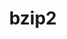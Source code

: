 ---
title: "bzip2"
layout: cache
categories: [package, v0.21.1]
meta: {"versions": ["1.0.8"], "compilers": ["apple-clang@=15.0.0", "cce@=15.0.1", "gcc@=11.1.0", "gcc@=11.3.0", "gcc@=11.4.0", "gcc@=12.3.0", "gcc@=7.3.1", "gcc@=7.5.0", "gcc@=9.4.0", "oneapi@=2023.2.0"], "oss": ["amzn2", "rhel8", "ubuntu18.04", "ubuntu20.04", "ubuntu22.04", "ventura"], "platforms": ["darwin", "linux"], "targets": ["aarch64", "neoverse_n1", "neoverse_v1", "ppc64le", "x86_64_v3", "zen4"], "stacks": ["aws-isc", "aws-isc-aarch64", "build_systems", "data-vis-sdk", "e4s", "e4s-cray-rhel", "e4s-neoverse_v1", "e4s-oneapi", "e4s-power", "e4s-rocm-external", "ml-darwin-aarch64-mps", "ml-linux-x86_64-cpu", "ml-linux-x86_64-cuda", "ml-linux-x86_64-rocm", "radiuss", "radiuss-aws", "radiuss-aws-aarch64", "root", "tutorial"], "num_specs": 14, "num_specs_by_stack": {"ml-darwin-aarch64-mps": 1, "root": 14, "aws-isc-aarch64": 2, "radiuss-aws-aarch64": 2, "e4s-cray-rhel": 1, "aws-isc": 1, "radiuss-aws": 1, "e4s-neoverse_v1": 1, "radiuss": 1, "build_systems": 1, "e4s-power": 1, "data-vis-sdk": 1, "e4s": 1, "e4s-rocm-external": 1, "e4s-oneapi": 1, "ml-linux-x86_64-cuda": 1, "ml-linux-x86_64-rocm": 1, "ml-linux-x86_64-cpu": 1, "tutorial": 2}}
spec_details: [{"hash": "3lz3wqjxwivic36q6ln7m2if7s3cmugl", "compiler": "apple-clang@=15.0.0", "versions": ["1.0.8"], "os": "ventura", "platform": "darwin", "target": "aarch64", "variants": ["build_system=generic", "~debug", "~pic", "+shared"], "stacks": ["ml-darwin-aarch64-mps", "root"], "size": "-", "tarball": "https://binaries.spack.io/v0.21.1/build_cache/darwin-ventura-aarch64/apple-clang-15.0.0/bzip2-1.0.8/darwin-ventura-aarch64-apple-clang-15.0.0-bzip2-1.0.8-3lz3wqjxwivic36q6ln7m2if7s3cmugl.spack"}, {"hash": "srijerpicnxjkxal55qami2stdf45xqv", "compiler": "gcc@=7.3.1", "versions": ["1.0.8"], "os": "amzn2", "platform": "linux", "target": "aarch64", "variants": ["build_system=generic", "~debug", "~pic", "+shared"], "stacks": ["root", "aws-isc-aarch64", "radiuss-aws-aarch64"], "size": "-", "tarball": "https://binaries.spack.io/v0.21.1/build_cache/linux-amzn2-aarch64/gcc-7.3.1/bzip2-1.0.8/linux-amzn2-aarch64-gcc-7.3.1-bzip2-1.0.8-srijerpicnxjkxal55qami2stdf45xqv.spack"}, {"hash": "2uuqbo4uto56adozg43zx5wzo6hyv42e", "compiler": "cce@=15.0.1", "versions": ["1.0.8"], "os": "rhel8", "platform": "linux", "target": "zen4", "variants": ["build_system=generic", "~debug", "~pic", "+shared"], "stacks": ["root", "e4s-cray-rhel"], "size": "-", "tarball": "https://binaries.spack.io/v0.21.1/build_cache/linux-rhel8-zen4/cce-15.0.1/bzip2-1.0.8/linux-rhel8-zen4-cce-15.0.1-bzip2-1.0.8-2uuqbo4uto56adozg43zx5wzo6hyv42e.spack"}, {"hash": "dbbspbkrldaqfgbyjvljjahxerhdgb3y", "compiler": "gcc@=7.3.1", "versions": ["1.0.8"], "os": "amzn2", "platform": "linux", "target": "x86_64_v3", "variants": ["build_system=generic", "~debug", "~pic", "+shared"], "stacks": ["aws-isc", "root", "radiuss-aws"], "size": "-", "tarball": "https://binaries.spack.io/v0.21.1/build_cache/linux-amzn2-x86_64_v3/gcc-7.3.1/bzip2-1.0.8/linux-amzn2-x86_64_v3-gcc-7.3.1-bzip2-1.0.8-dbbspbkrldaqfgbyjvljjahxerhdgb3y.spack"}, {"hash": "vv7xtntszb2vizja3zdov35gvmzyij7a", "compiler": "gcc@=7.3.1", "versions": ["1.0.8"], "os": "amzn2", "platform": "linux", "target": "neoverse_n1", "variants": ["build_system=generic", "~debug", "~pic", "+shared"], "stacks": ["root", "aws-isc-aarch64", "radiuss-aws-aarch64"], "size": "-", "tarball": "https://binaries.spack.io/v0.21.1/build_cache/linux-amzn2-neoverse_n1/gcc-7.3.1/bzip2-1.0.8/linux-amzn2-neoverse_n1-gcc-7.3.1-bzip2-1.0.8-vv7xtntszb2vizja3zdov35gvmzyij7a.spack"}, {"hash": "4rpdgxsd72ydxrnr4ksjdsrcddjii3pl", "compiler": "gcc@=11.4.0", "versions": ["1.0.8"], "os": "ubuntu20.04", "platform": "linux", "target": "neoverse_v1", "variants": ["build_system=generic", "~debug", "~pic", "+shared"], "stacks": ["e4s-neoverse_v1", "root"], "size": "-", "tarball": "https://binaries.spack.io/v0.21.1/build_cache/linux-ubuntu20.04-neoverse_v1/gcc-11.4.0/bzip2-1.0.8/linux-ubuntu20.04-neoverse_v1-gcc-11.4.0-bzip2-1.0.8-4rpdgxsd72ydxrnr4ksjdsrcddjii3pl.spack"}, {"hash": "5mghoqz4ngtwq3v67ewyun64xv4o53m3", "compiler": "gcc@=7.5.0", "versions": ["1.0.8"], "os": "ubuntu18.04", "platform": "linux", "target": "x86_64_v3", "variants": ["build_system=generic", "~debug", "~pic", "+shared"], "stacks": ["radiuss", "root", "build_systems"], "size": "-", "tarball": "https://binaries.spack.io/v0.21.1/build_cache/linux-ubuntu18.04-x86_64_v3/gcc-7.5.0/bzip2-1.0.8/linux-ubuntu18.04-x86_64_v3-gcc-7.5.0-bzip2-1.0.8-5mghoqz4ngtwq3v67ewyun64xv4o53m3.spack"}, {"hash": "5kepdsm5qkepxiybuzdxpf5mykr5d5eb", "compiler": "gcc@=9.4.0", "versions": ["1.0.8"], "os": "ubuntu20.04", "platform": "linux", "target": "ppc64le", "variants": ["build_system=generic", "~debug", "~pic", "+shared"], "stacks": ["e4s-power", "root"], "size": "-", "tarball": "https://binaries.spack.io/v0.21.1/build_cache/linux-ubuntu20.04-ppc64le/gcc-9.4.0/bzip2-1.0.8/linux-ubuntu20.04-ppc64le-gcc-9.4.0-bzip2-1.0.8-5kepdsm5qkepxiybuzdxpf5mykr5d5eb.spack"}, {"hash": "ehraqywtawpewjugmdt3pp425gtiw5q6", "compiler": "gcc@=11.1.0", "versions": ["1.0.8"], "os": "ubuntu20.04", "platform": "linux", "target": "x86_64_v3", "variants": ["build_system=generic", "~debug", "~pic", "+shared"], "stacks": ["data-vis-sdk", "root"], "size": "-", "tarball": "https://binaries.spack.io/v0.21.1/build_cache/linux-ubuntu20.04-x86_64_v3/gcc-11.1.0/bzip2-1.0.8/linux-ubuntu20.04-x86_64_v3-gcc-11.1.0-bzip2-1.0.8-ehraqywtawpewjugmdt3pp425gtiw5q6.spack"}, {"hash": "pozpw3xi2hqpncn3kxaunpf3ahqkiwdy", "compiler": "gcc@=11.4.0", "versions": ["1.0.8"], "os": "ubuntu20.04", "platform": "linux", "target": "x86_64_v3", "variants": ["build_system=generic", "~debug", "~pic", "+shared"], "stacks": ["e4s", "root", "e4s-rocm-external"], "size": "-", "tarball": "https://binaries.spack.io/v0.21.1/build_cache/linux-ubuntu20.04-x86_64_v3/gcc-11.4.0/bzip2-1.0.8/linux-ubuntu20.04-x86_64_v3-gcc-11.4.0-bzip2-1.0.8-pozpw3xi2hqpncn3kxaunpf3ahqkiwdy.spack"}, {"hash": "7ew2yiz6z7ckovyb7ufwdid5im3nqgor", "compiler": "oneapi@=2023.2.0", "versions": ["1.0.8"], "os": "ubuntu20.04", "platform": "linux", "target": "x86_64_v3", "variants": ["build_system=generic", "~debug", "~pic", "+shared"], "stacks": ["root", "e4s-oneapi"], "size": "-", "tarball": "https://binaries.spack.io/v0.21.1/build_cache/linux-ubuntu20.04-x86_64_v3/oneapi-2023.2.0/bzip2-1.0.8/linux-ubuntu20.04-x86_64_v3-oneapi-2023.2.0-bzip2-1.0.8-7ew2yiz6z7ckovyb7ufwdid5im3nqgor.spack"}, {"hash": "uryiitqxlv2alyc56vdmux6yusfcvt3m", "compiler": "gcc@=11.3.0", "versions": ["1.0.8"], "os": "ubuntu22.04", "platform": "linux", "target": "x86_64_v3", "variants": ["build_system=generic", "~debug", "~pic", "+shared"], "stacks": ["ml-linux-x86_64-cuda", "ml-linux-x86_64-rocm", "root", "ml-linux-x86_64-cpu"], "size": "-", "tarball": "https://binaries.spack.io/v0.21.1/build_cache/linux-ubuntu22.04-x86_64_v3/gcc-11.3.0/bzip2-1.0.8/linux-ubuntu22.04-x86_64_v3-gcc-11.3.0-bzip2-1.0.8-uryiitqxlv2alyc56vdmux6yusfcvt3m.spack"}, {"hash": "4oz3kpfibmlvfizzivudj7pnzm2w7ce7", "compiler": "gcc@=11.4.0", "versions": ["1.0.8"], "os": "ubuntu22.04", "platform": "linux", "target": "x86_64_v3", "variants": ["build_system=generic", "~debug", "~pic", "+shared"], "stacks": ["tutorial", "root"], "size": "-", "tarball": "https://binaries.spack.io/v0.21.1/build_cache/linux-ubuntu22.04-x86_64_v3/gcc-11.4.0/bzip2-1.0.8/linux-ubuntu22.04-x86_64_v3-gcc-11.4.0-bzip2-1.0.8-4oz3kpfibmlvfizzivudj7pnzm2w7ce7.spack"}, {"hash": "bbwtdnrecrugmr3oof6n4skas3qjnico", "compiler": "gcc@=12.3.0", "versions": ["1.0.8"], "os": "ubuntu22.04", "platform": "linux", "target": "x86_64_v3", "variants": ["build_system=generic", "~debug", "~pic", "+shared"], "stacks": ["tutorial", "root"], "size": "-", "tarball": "https://binaries.spack.io/v0.21.1/build_cache/linux-ubuntu22.04-x86_64_v3/gcc-12.3.0/bzip2-1.0.8/linux-ubuntu22.04-x86_64_v3-gcc-12.3.0-bzip2-1.0.8-bbwtdnrecrugmr3oof6n4skas3qjnico.spack"}]
---